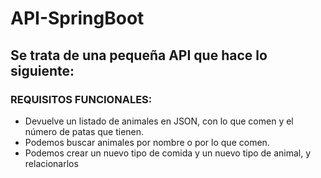 # API-SpringBoot

## Se trata de una pequeña API que hace lo siguiente:

### REQUISITOS FUNCIONALES:

- Devuelve un listado de animales en JSON, con lo que comen y el número de patas que tienen.
- Podemos buscar animales por nombre o por lo que comen.
- Podemos crear un nuevo tipo de comida y un nuevo tipo de animal, y relacionarlos
